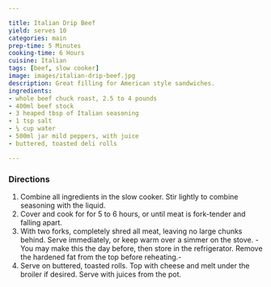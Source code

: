 ```yaml
---

title: Italian Drip Beef
yield: serves 10
categories: main
prep-time: 5 Minutes
cooking-time: 6 Hours
cuisine: Italian
tags: [beef, slow cooker]
image: images/italian-drip-beef.jpg
description: Great filling for American style sandwiches.
ingredients:
- whole beef chuck roast, 2.5 to 4 pounds
- 400ml beef stock
- 3 heaped tbsp of Italian seasoning
- 1 tsp salt
- ¼ cup water
- 500ml jar mild peppers, with juice
- buttered, toasted deli rolls

---
```


### Directions

1. Combine all ingredients in the slow cooker. Stir lightly to combine seasoning with the liquid.
2. Cover and cook for for 5 to 6 hours, or until meat is fork-tender and falling apart.
3. With two forks, completely shred all meat, leaving no large chunks behind. Serve immediately, or keep warm over a simmer on the stove. -You may make this the day before, then store in the refrigerator. Remove the hardened fat from the top before reheating.-
5. Serve on buttered, toasted rolls. Top with cheese and melt under the broiler if desired. Serve with juices from the pot.
